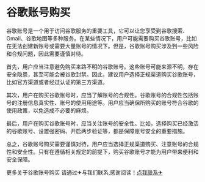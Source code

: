# 谷歌账号购买

谷歌账号是一个用于访问谷歌服务的重要工具，它可以让您享受到谷歌搜索、Gmail、谷歌地图等多种服务。在某些情况下，用户可能需要购买谷歌账号，比如在无法创建新账号或需要大量账号的情况下。但是，谷歌账号购买涉及到一些风险和合规问题，因此需要谨慎对待。

首先，用户应当注意避免购买来路不明的谷歌账号。这些账号可能来源不明，存在安全隐患，甚至可能会被谷歌封禁。因此，建议用户选择正规渠道购买谷歌账号，比如官方渠道或者经过认证的第三方渠道。

其次，用户在购买谷歌账号时，应当了解账号的合规性。谷歌账号的合规性包括账号的注册信息真实性、账号的使用用途等。用户应当确保所购买的账号符合谷歌的使用政策，以免造成不必要的麻烦。

最后，用户在购买谷歌账号时，应当关注账号的安全性。比如，选择购买已经激活的谷歌账号、设置强密码、开启两步验证等，都是保障账号安全的重要措施。

总之，谷歌账号购买需要谨慎对待，用户应当选择正规渠道购买、注意账号的合规性和安全性。只有在遵循相关规定的前提下，购买谷歌账号才能为用户带来便利和安全保障。

更多关于谷歌账号购买 请通过✈与我们联系,感谢阅读！[点我联系✈](https://dev.G208.com)